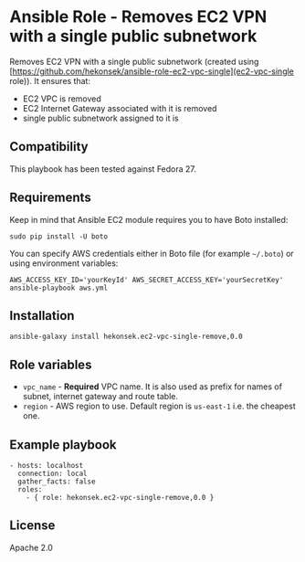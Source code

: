 # Ansible Role - Removes EC2 VPN with a single public subnetwork

Removes EC2 VPN with a single public subnetwork (created using 
[https://github.com/hekonsek/ansible-role-ec2-vpc-single](ec2-vpc-single role)). It ensures that:
- EC2 VPC is removed
- EC2 Internet Gateway associated with it is removed
- single public subnetwork assigned to it is

## Compatibility

This playbook has been tested against Fedora 27.

## Requirements

Keep in mind that Ansible EC2 module requires you to have Boto installed: 

    sudo pip install -U boto

You can specify AWS credentials either in Boto file (for example `~/.boto`) or using environment variables:
    
    AWS_ACCESS_KEY_ID='yourKeyId' AWS_SECRET_ACCESS_KEY='yourSecretKey' ansible-playbook aws.yml

## Installation 

    ansible-galaxy install hekonsek.ec2-vpc-single-remove,0.0

## Role variables

- `vpc_name` - **Required** VPC name. It is also used as prefix for names of subnet, internet gateway and route table.
- `region` - AWS region to use. Default region is `us-east-1` i.e. the cheapest one.

## Example playbook

```
- hosts: localhost
  connection: local
  gather_facts: false
  roles:
    - { role: hekonsek.ec2-vpc-single-remove,0.0 }
```

## License

Apache 2.0